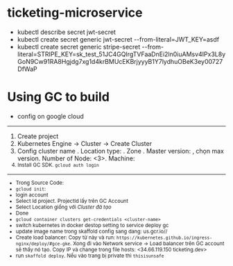 # ticketing-microservice

- kubectl describe secret jwt-secret
- kubectl create secret generic jwt-secret --from-literal=JWT_KEY=asdf
- kubectl create secret generic stripe-secret --from-literal=STRIPE_KEY=sk_test_51JC4GQIrgTVFaaDnEi2ln0iuAMsv4IPx3L8yGoN9Cw91RA8Hgjdg7xg1d4krBMUcEKBrjyyyB1Y7lydhuOBeK3ey00727DfWaP

# Using GC to build
- config on google cloud
---------------------------------------------------------
1. Create project <ticketing-dev>
2. Kubernetes Engine -> Cluster -> Create Cluster
3. Config cluster name <ticketing-dev>. Location type: <Zonal>. Zone <us-cental1-c>. Master version: <Static version>, chọn max version. Number of Node: <3>. Machine: <small>
3. Install GC SDK. `gcloud auth login`
--------------------------------------------------------
- Trong Source Code:
- `gcloud init`: <Reinstall this configuration>
- login account
- Select Id project. ProjectId lấy trên GC Account
- Select Location giống với *Cluster đã tạo*
- Done
- `gcloud container clusters get-credentials <cluster-name>`
- switch kubernetes in docker destop setting to service deploy gc
- update image name trong skaffold config sang dang: us.gcr.io/<projectId>/<name-image>
- Create load balancer: Copy từ này và run: `https://kubernetes.github.io/ingress-nginx/deploy/#gce-gke`. Xong đi vào Network service -> Load balancer trên GC account sẽ thấy nó tạo. Copy IP và change trong file hosts: <34.66.119.150 ticketing.dev> 
- run `skaffold deploy`. Nếu vào trang bị private thì `thisisunsafe`